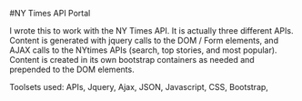 #NY Times API Portal

I wrote this to work with the NY Times API. It is actually three different APIs.  Content is generated with jquery calls to the DOM / Form elements, and AJAX calls to the NYtimes APIs (search, top stories, and most popular).  Content is created in its own bootstrap containers as needed and prepended to the DOM elements. 

Toolsets used: APIs,  Jquery, Ajax, JSON, Javascript, CSS, Bootstrap,